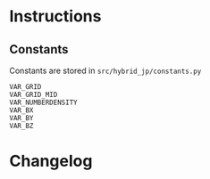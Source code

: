 # Instructions

## Constants
Constants are stored in `src/hybrid_jp/constants.py`
<!-- 
python -c 'with open("src/hybrid_jp/constants.py", "r") as file:
    lines=file.readlines()
print("\n".join([l.split(" = ")[0] for l in lines]));'
-->
```
VAR_GRID
VAR_GRID_MID
VAR_NUMBERDENSITY
VAR_BX
VAR_BY
VAR_BZ
```


# Changelog
